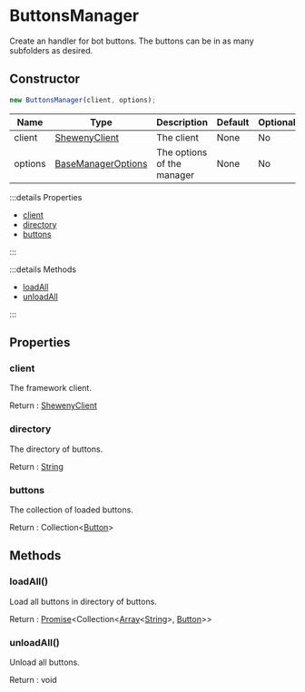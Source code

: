 # ButtonsManager

Create an handler for bot buttons. The buttons can be in as many subfolders as desired.

## Constructor

```js
new ButtonsManager(client, options);
```

| Name    | Type                                                   | Description                | Default | Optional |
| ------- | ------------------------------------------------------ | -------------------------- | ------- | -------- |
| client  | [ShewenyClient](../client/ShewenyClient.md)            | The client                 | None    | No       |
| options | [BaseManagerOptions](../typedef/BaseManagerOptions.md) | The options of the manager | None    | No       |

:::details Properties

- [client](#client)
- [directory](#directory)
- [buttons](#buttons)

:::

:::details Methods

- [loadAll](#loadall)
- [unloadAll](#unloadall)

:::

## Properties

### client

The framework client.

Return : [ShewenyClient](../client/ShewenyClient.md)

### directory

The directory of buttons.

Return : [String](https://developer.mozilla.org/en-US/docs/Web/JavaScript/Reference/Global_Objects/String)

### buttons

The collection of loaded buttons.

Return : Collection<[Button](../structures/Button.md)>

## Methods

### loadAll()

Load all buttons in directory of buttons.

Return : [Promise](https://developer.mozilla.org/docs/Web/JavaScript/Reference/Global_Objects/Promise)\<Collection\<[Array](https://developer.mozilla.org/docs/Web/JavaScript/Reference/Global_Objects/Array)\<[String](https://developer.mozilla.org/docs/Web/JavaScript/Reference/Global_Objects/String)>, [Button](../structures/Button.md)>>

### unloadAll()

Unload all buttons.

Return : void
